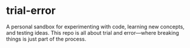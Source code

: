 # trial-error
A personal sandbox for experimenting with code, learning new concepts, and testing ideas. This repo is all about trial and error—where breaking things is just part of the process.
